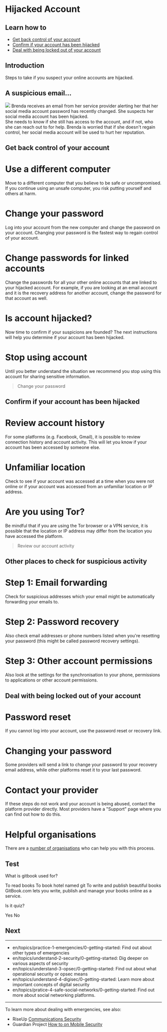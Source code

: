 # Hijacked Account
## Learn how to

- [Get back control of your account](en/topics/practice-1-emergencies/2-account-hijacked/3-1-learn.md)
- [Confirm if your account has been hijacked](en/topics/practice-1-emergencies/2-account-hijacked/3-2-learn.md)
- [Deal with being locked out of your account](en/topics/practice-1-emergencies/2-account-hijacked/3-4-learn.md)



## Introduction


Steps to take if you suspect your online accounts are hijacked.



## A suspicious email...
![](scenario1.svg,scenario2.svg)
Brenda receives an email from her service provider alerting her that her social media account password has recently changed. She suspects her social media account has been hijacked.
<br>
She needs to know if she still has access to the account, and if not, who she can reach out to for help. Brenda is worried that if she doesn't regain control, her social media account will be used to hurt her reputation.



## Get back control of your account

# Use a different computer
Move to a different computer that you believe to be safe or uncompromised. If you continue using an unsafe computer, you risk putting yourself and others at harm.
<br>
# Change your password
Log into your account from the new computer and change the password on your account. Changing your password is the fastest way to regain control of your account.
<br>
# Change passwords for linked accounts
Change the passwords for all your other online accounts that are linked to your hijacked account. For example, if you are looking at an email account and it is the recovery address for another account, change the password for that account as well.
<br>
# Is account hijacked?
Now time to confirm if your suspicions are founded? The next instructions will help you determine if your account has been hijacked.
<br>
# Stop using account
Until you better understand the situation we recommend you stop using this account for sharing sensitive information.
<br>
> Change your password



## Confirm if your account has been hijacked

# Review account history
For some platforms (e.g. Facebook, Gmail), it is possible to review connection history and account activity. This will let you know if your account has been accessed by someone else.
<br>
# Unfamiliar location
Check to see if your account was accessed at a time when you were not online or if your account was accessed from an unfamiliar location or IP address.
<br>
# Are you using Tor?
Be mindful that if you are using the Tor browser or a VPN service, it is possible that the location or IP address may differ from the location you have accessed the platform.
<br>
> Review our account activity



## Other places to check for suspicious activity

# Step 1: Email forwarding
Check for suspicious addresses which your email might be automatically forwarding your emails to.
<br>
# Step 2: Password recovery
Also check email addresses or phone numbers listed when you're resetting your password (this might be called password recovery settings).
<br>
# Step 3: Other account permissions
Also look at the settings for the synchronisation to your phone, permissions to applications or other account permissions.



## Deal with being locked out of your account

# Password reset
If you cannot log into your account, use the password reset or recovery link.
<br>
# Changing your password
Some providers will send a link to change your password to your recovery email address, while other platforms reset it to your last password.
<br>
# Contact your provider
If these steps do not work and your account is being abused, contact the platform provider directly. Most providers have a "Support" page where you can find out how to do this.
<br>
# Helpful organisations
There are a [number of organisations](en/topics/practice-1-emergencies/1-seeking-help/3-5-learn.md) who can help you with this process.



## Test

<quiz name="Gitbook Quiz">
    <question multiple>
        <p>What is gitbook used for?</p>
        <answer correct>To read books</answer>
        <answer>To book hotel named git</answer>
        <answer correct>To write and publish beautiful books</answer>
        <explanation>GitBook.com lets you write, publish and manage your books online as a service.</explanation>
    </question>
    <question>
        <p>Is it quiz?</p>
        <answer correct>Yes</answer>
        <answer>No</answer>
    </question>
</quiz>


## Next

---
- en/topics/practice-1-emergencies/0-getting-started: Find out about other types of emergencies
- en/topics/understand-2-security/0-getting-started: Dig deeper on various aspects of security
- en/topics/understand-3-opsec/0-getting-started: Find out about what operational security or opsec means
- en/topics/understand-4-digisec/0-getting-started: Learn more about important concepts of digital security
- en/topics/pratice-4-safe-social-networks/0-getting-started: Find out more about social networking platforms.
---
To learn more about dealing with emergencies, see also:
 * RiseUp [Communications Security](https://help.riseup.net/en/security)
 * Guardian Project [How to on Mobile Security](https://guardianproject.info/howto/)



